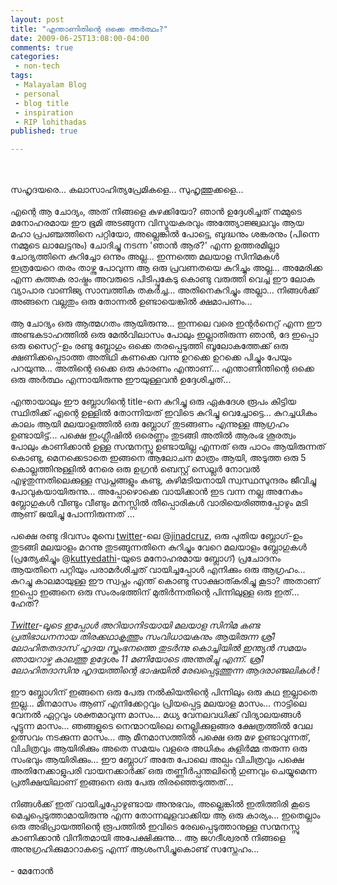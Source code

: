 ```yaml
---
layout: post
title: "എന്താണിതിന്റെ ഒക്കെ അര്‍ത്ഥം?"
date: 2009-06-25T13:08:00-04:00
comments: true
categories:
 - non-tech
tags:
 - Malayalam Blog
 - personal
 - blog title
 - inspiration
 - RIP lohithadas
published: true

---
```


<div class='post'>
<br /><br />സഹൃദയരെ... കലാസാഹിത്യപ്രേമികളെ... സുഹൃത്തുക്കളെ...<br /><br />എന്റെ ആ ചോദ്യം,  അത് നിങ്ങളെ കുഴക്കിയോ? ഞാന്‍ ഉദ്ദേശിച്ചത് നമ്മുടെ മനോഹരമായ ഈ ഭൂമി അടങ്ങുന്ന വിസ്മയകരവും അത്ത്യോജ്ജ്വലവും ആയ മഹാ പ്രപഞ്ചത്തിനെ പറ്റിയോ, അല്ലെങ്കില്‍ പോട്ടെ, ബുദ്ധനും ശങ്കരനും (പിന്നെ നമ്മുടെ ലാലേട്ടനും) ചോദിച്ചു നടന്ന 'ഞാന്‍ ആര്?' എന്ന ഉത്തരമില്ലാ ചോദ്യത്തിനെ കുറിച്ചോ ഒന്നും അല്ല... ഇന്നത്തെ മലയാള സിനിമകള്‍ ഇത്രയേറെ തരം താഴ്ന്നു പോവുന്ന ആ ഒരു പ്രവണതയെ കുറിച്ചും അല്ല... അമേരിക്ക എന്ന കുത്തക രാഷ്ട്രം അവരുടെ പിടിപ്പുകേടു കൊണ്ടു വരുത്തി വെച്ച ഈ ലോക വ്യാപാര വാണിജ്യ സാമ്പത്തിക തകര്‍ച്ച... അതിനെകുറിച്ചും അല്ലാ... നിങ്ങള്‍ക്ക്‌ അങ്ങനെ വല്ലതും ഒരു തോന്നല്‍ ഉണ്ടായെങ്കില്‍ ക്ഷമാപണം...<br /><br />ആ ചോദ്യം ഒരു ആത്മഗതം ആയിരുന്നു... ഇന്നലെ വരെ ഇന്റര്‍നെറ്റ് എന്ന ഈ അണ്ടകടാഹത്തില്‍ ഒരു മേല്‍വിലാസം പോലും ഇല്ലാതിരുന്ന ഞാന്‍, ദേ ഇപ്പൊ ഒരു സൈറ്റ്-ഉം രണ്ടു ബ്ലോഗും ഒക്കെ തരപ്പെടുത്തി ബൂലോകത്തേക്ക് ഒരു ക്ഷണിക്കപ്പെടാത്ത അതിഥി കണക്കെ വന്നു ഉറക്കെ ഉറക്കെ പിച്ചും പേയും പറയുന്നു... അതിന്റെ ഒക്കെ ഒരു കാരണം എന്താണ്... എന്താണിന്തിന്റെ ഒക്കെ ഒരു അര്‍ത്ഥം എന്നായിരുന്നു ഈയുള്ളവന്‍ ഉദ്ദേശിച്ചത്...<br /><br />എന്തായാലും ഈ ബ്ലോഗിന്റെ title-നെ കുറിച്ചു ഒരു ഏകദേശ രൂപം കിട്ടിയ സ്ഥിതിക്ക് എന്റെ ഉള്ളില്‍ തോന്നിയത് ഇവിടെ കുറിച്ചു വെച്ചോട്ടെ... കുറച്ചധികം കാലം ആയി മലയാളത്തില്‍ ഒരു ബ്ലോഗ് തുടങ്ങണം എന്നുള്ള ആഗ്രഹം ഉണ്ടായിട്ട്... പക്ഷെ ഇംഗ്ലീഷില്‍ ഒരെണ്ണം തുടങ്ങി അതില്‍ ആരംഭ ശൂരത്വം പോലും കാണിക്കാന്‍ ഉള്ള സന്മനസ്സു ഉണ്ടായില്ല എന്നത് ഒരു പാഠം ആയിരുന്നത് കൊണ്ടു, മെനക്കെടാതെ ഇങ്ങനെ ആലോചന മാത്രം ആയി, അടുത്ത ഒരു 5 കൊല്ലത്തിനുള്ളില്‍ നേരെ ഒരു ഉഗ്രന്‍ ബെസ്റ്റ് സെല്ലര്‍ നോവല്‍ എഴുതുന്നതിലെക്കുള്ള സ്വപ്നങ്ങളും കണ്ടു, കുഴിമടിയനായി സ്വസ്ഥസുന്ദരം ജീവിച്ചു പോവുകയായിരുന്നു... അപ്പോഴൊക്കെ വായിക്കാന്‍ ഇട വന്ന നല്ല അനേകം ബ്ലോഗുകള്‍ വീണ്ടും വീണ്ടും മനസ്സില്‍ തീപ്പൊരികള്‍ വാരിയെരിഞ്ഞപ്പോഴും മടി ആണ് ജയിച്ചു പോന്നിരുന്നത് ...<br /><br />പക്ഷെ രണ്ടു ദിവസം മുമ്പെ <a href="http://twitter.com/">twitter</a>-ലെ @<a href="http://twitter.com/jinadcruz">jinadcruz</a>,  ഒരു പുതിയ ബ്ലോഗ്-ഉം തുടങ്ങി മലയാളം മറന്നു തുടങ്ങുന്നതിനെ കുറിച്ചും വേറെ മലയാളം ബ്ലോഗുകള്‍ (പ്രത്യേകിച്ചും @<a href="http://twitter.com/kuttyedathi">kuttyedathi</a>-യുടെ മനോഹരമായ ബ്ലോഗ്) പ്രചോദനം ആയതിനെ പറ്റിയും പരാമര്‍ശിച്ചത് വായിച്ചപ്പോള്‍ എനിക്കും ഒരു ആഗ്രഹം... കുറച്ചു കാലമായുള്ള ഈ സ്വപ്നം എന്ത് കൊണ്ടു സാക്ഷാത്കരിച്ചു കൂടാ? അതാണ്‌ ഇപ്പൊ ഇങ്ങനെ ഒരു സംരംഭത്തിന് മുതിര്‍ന്നതിന്റെ പിന്നിലുള്ള ഒരു ഇത്... ഹേത്‌?<br /><br /><i><a href="http://twitter.com/">Twitter</a>-ലൂടെ ഇപ്പോള്‍ അറിയാനിടയായി മലയാള സിനിമ കണ്ട പ്രതിഭാധനനായ തിരക്കഥാകൃത്തും സംവിധായകനും ആയിരുന്ന ശ്രീ ലോഹിതതദാസ് ഹൃദയ സ്തംഭനത്തെ തുടര്‍ന്നു കൊച്ചിയില്‍ ഇന്ത്യന്‍ സമയം ഞായറാഴ്ച കാലത്തു ഉദ്ദേശം 11 മണിയോടെ അന്തരിച്ചു  എന്ന്. ശ്രീ ലോഹിതദാസിനു ഹൃദയത്തിന്റെ ഭാഷയില്‍ രേഖപ്പെടുത്തുന്ന ആദരാഞ്ജലികള്‍ !</i><br /><br />ഈ ബ്ലോഗിന് ഇങ്ങനെ ഒരു പേരു നല്‍കിയതിന്റെ പിന്നിലും ഒരു കഥ ഇല്ലാതെ ഇല്ല... മീനമാസം ആണ് എനിക്കേറ്റവും പ്രിയപ്പെട്ട മലയാള മാസം... നാട്ടിലെ വേനല്‍ ഏറ്റവും ശക്തമാവുന്ന മാസം... മധ്യ വേനലവധിക്ക് വിദ്യാലയങ്ങള്‍ പൂട്ടുന്ന മാസം... ഞങ്ങളുടെ നെന്മാറയിലെ നെല്ലിക്കുളങ്ങര ക്ഷേത്രത്തില്‍ വേല ഉത്സവം നടക്കുന്ന മാസം... ആ മീനമാസത്തില്‍ പക്ഷെ ഒരു മഴ ഉണ്ടാവുന്നത്, വിചിത്രവും ആയിരിക്കും അതെ സമയം വളരെ അധികം കുളിര്‍മ്മ തരുന്ന ഒരു സംഭവും ആയിരിക്കും... ഈ ബ്ലോഗ് അതേ പോലെ അല്പം വിചിത്രവും പക്ഷെ അതിനേക്കാളുപരി വായനക്കാര്‍ക്ക്‌ ഒരു തണ്ണീര്‍പ്പന്തലിന്റെ ഗുണവും ചെയ്യുമെന്ന പ്രതീക്ഷയിലാണ് ഇങ്ങനെ ഒരു പേരു തിരഞ്ഞെടുത്തത്...<br /><br />നിങ്ങള്‍ക്ക്‌ ഇത് വായിച്ചപ്പോഴുണ്ടായ അനുഭവം, അല്ലെങ്കില്‍ ഇതിത്തിരി കൂടെ മെച്ചപ്പെടുത്താമായിരുന്നു എന്ന തോന്നലുളവാക്കിയ ആ ഒരു കാര്യം... ഇതെല്ലാം ഒരു അഭിപ്രായത്തിന്റെ രൂപത്തില്‍ ഇവിടെ രേഖപ്പെടുത്താനുള്ള സന്മനസ്സു കാണിക്കാന്‍ വിനീതമായി അപേക്ഷിക്കുന്നു... ആ ജഗദീശ്വരന്‍ നിങ്ങളെ അനുഗ്രഹിക്കുമാറാകട്ടെ  എന്ന് ആശംസിച്ചുകൊണ്ട് സസ്നേഹം...<br /><br />- മേനോന്‍ <br /></div>
